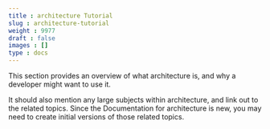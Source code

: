 ```yaml
---
title : architecture Tutorial
slug : architecture-tutorial
weight : 9977
draft : false
images : []
type : docs
---
```


This section provides an overview of what architecture is, and why a developer might want to use it.

It should also mention any large subjects within architecture, and link out to the related topics.  Since the Documentation for architecture is new, you may need to create initial versions of those related topics.


